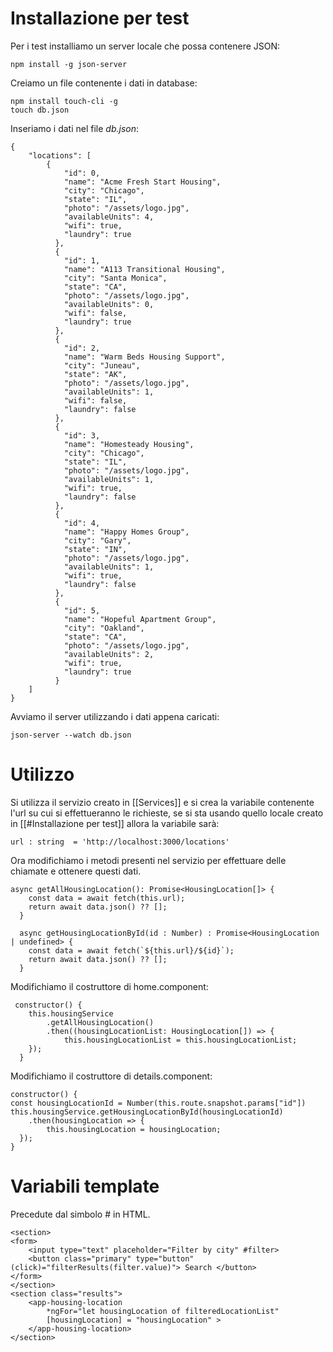 # Installazione per test

Per i test installiamo un server locale che possa contenere JSON:

	npm install -g json-server

Creiamo un file contenente i dati in database:

	npm install touch-cli -g
	touch db.json

Inseriamo i dati nel file *db.json*:

	{
	    "locations": [
	        {
	            "id": 0,
	            "name": "Acme Fresh Start Housing",
	            "city": "Chicago",
	            "state": "IL",
	            "photo": "/assets/logo.jpg",
	            "availableUnits": 4,
	            "wifi": true,
	            "laundry": true
	          },
	          {
	            "id": 1,
	            "name": "A113 Transitional Housing",
	            "city": "Santa Monica",
	            "state": "CA",
	            "photo": "/assets/logo.jpg",
	            "availableUnits": 0,
	            "wifi": false,
	            "laundry": true
	          },
	          {
	            "id": 2,
	            "name": "Warm Beds Housing Support",
	            "city": "Juneau",
	            "state": "AK",
	            "photo": "/assets/logo.jpg",
	            "availableUnits": 1,
	            "wifi": false,
	            "laundry": false
	          },
	          {
	            "id": 3,
	            "name": "Homesteady Housing",
	            "city": "Chicago",
	            "state": "IL",
	            "photo": "/assets/logo.jpg",
	            "availableUnits": 1,
	            "wifi": true,
	            "laundry": false
	          },
	          {
	            "id": 4,
	            "name": "Happy Homes Group",
	            "city": "Gary",
	            "state": "IN",
	            "photo": "/assets/logo.jpg",
	            "availableUnits": 1,
	            "wifi": true,
	            "laundry": false
	          },
	          {
	            "id": 5,
	            "name": "Hopeful Apartment Group",
	            "city": "Oakland",
	            "state": "CA",
	            "photo": "/assets/logo.jpg",
	            "availableUnits": 2,
	            "wifi": true,
	            "laundry": true
	          }
	    ]
	}

Avviamo il server utilizzando i dati appena caricati:

	json-server --watch db.json


# Utilizzo

Si utilizza il servizio creato in [[Services]] e si crea la variabile contenente l'url su cui si effettueranno le richieste, se si sta usando quello locale creato in [[#Installazione per test]] allora la variabile sarà:

	url : string  = 'http://localhost:3000/locations'

Ora modifichiamo i metodi presenti nel servizio per effettuare delle chiamate e ottenere questi dati.

	async getAllHousingLocation(): Promise<HousingLocation[]> {
	    const data = await fetch(this.url);
	    return await data.json() ?? [];
	  }
	
	  async getHousingLocationById(id : Number) : Promise<HousingLocation | undefined> {
	    const data = await fetch(`${this.url}/${id}`);
	    return await data.json() ?? [];
	  }

Modifichiamo il costruttore di home.component:

	 constructor() {
	    this.housingService
		    .getAllHousingLocation()
		    .then((housingLocationList: HousingLocation[]) => {
			    this.housingLocationList = this.housingLocationList;
	    });
	  }

Modifichiamo il costruttore di details.component:

	constructor() {
    const housingLocationId = Number(this.route.snapshot.params["id"])
    this.housingService.getHousingLocationById(housingLocationId)
	    .then(housingLocation => {
	        this.housingLocation = housingLocation;
      });
	}

# Variabili template

Precedute dal simbolo # in HTML.

	<section>
    <form>
        <input type="text" placeholder="Filter by city" #filter>
        <button class="primary" type="button" (click)="filterResults(filter.value)"> Search </button>
    </form>
	</section>
	<section class="results">
	    <app-housing-location 
	        *ngFor="let housingLocation of filteredLocationList"
	        [housingLocation] = "housingLocation" >
	    </app-housing-location>
	</section>

